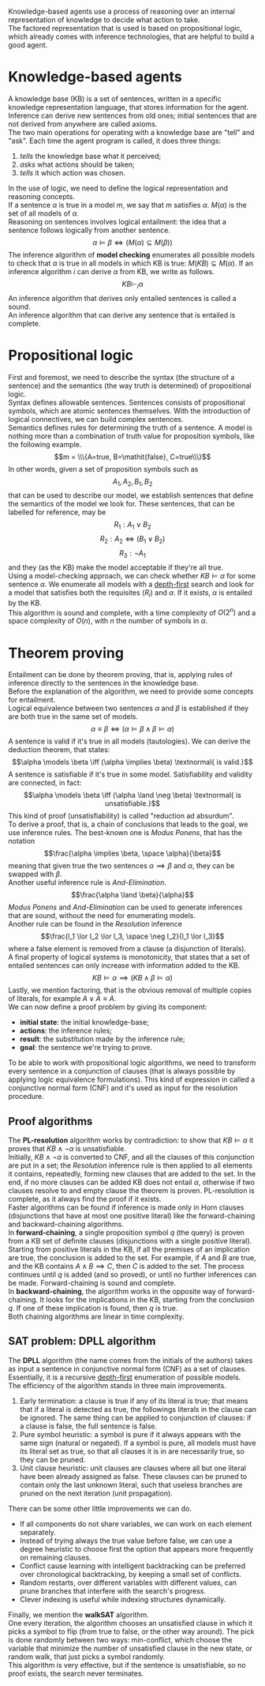Knowledge-based agents use a process of reasoning over an internal representation of knowledge to decide what action to take.<br>
The factored representation that is used is based on propositional logic, which already comes with inference technologies, that are helpful to build a good agent.
# Knowledge-based agents
A knowledge base (KB) is a set of sentences, written in a specific knowledge representation language, that stores information for the agent. Inference can derive new sentences from old ones; initial sentences that are not derived from anywhere are called axioms.<br>
The two main operations for operating with a knowledge base are "tell" and "ask". Each time the agent program is called, it does three things:
1. *tells* the knowledge base what it perceived;
2. *asks* what actions should be taken;
3. *tells* it which action was chosen.

In the use of logic, we need to define the logical representation and reasoning concepts.<br>
If a sentence $\alpha$ is true in a model $m$, we say that $m$ satisfies $\alpha$. $M(\alpha)$ is the set of all models of $\alpha$.<br>
Reasoning on sentences involves logical entailment: the idea that a sentence follows logically from another sentence. $$\alpha \models \beta \iff (M(\alpha) \subseteq M(\beta))$$
The inference algorithm of **model checking** enumerates all possible models to check that $\alpha$ is true in all models in which KB is true: $M(KB) \subseteq M(\alpha)$. If an inference algorithm $i$ can derive $\alpha$ from KB, we write as follows. $$KB \vdash _i \alpha$$
An inference algorithm that derives only entailed sentences is called a sound.<br>
An inference algorithm that can derive any sentence that is entailed is complete.
# Propositional logic
First and foremost, we need to describe the syntax (the structure of a sentence) and the semantics (the way truth is determined) of propositional logic.<br>
Syntax defines allowable sentences. Sentences consists of propositional symbols, which are atomic sentences themselves. With the introduction of logical connectives, we can build complex sentences.<br>
Semantics defines rules for determining the truth of a sentence. A model is nothing more than a combination of truth value for proposition symbols, like the following example. $$m = \\\{A=true, B=\mathit{false}, C=true\\\}$$
In other words, given a set of proposition symbols such as $$A_{1}, A_{2}, B_{1}, B_{2}$$ that can be used to describe our model, we establish sentences that define the semantics of the model we look for. These sentences, that can be labelled for reference, may be $$R_1: A_1 \lor B_2$$ $$R_2: A_2 \iff (B_1 \lor B_2)$$ $$R_3: \neg A_1$$ and they (as the KB) make the model acceptable if they're all true.<br>
Using a model-checking approach, we can check whether $KB \models \alpha$ for some sentence $\alpha$. We enumerate all models with a [depth-first](../II%20-%20Problem%20Solving/3%20-%20Solving%20Problems%20by%20Searching.md#depth-first-search) search and look for a model that satisfies both the requisites ($R_i$) and $\alpha$. If it exists, $\alpha$ is entailed by the KB.<br>
This algorithm is sound and complete, with a time complexity of $O(2^n)$ and a space complexity of $O(n)$, with $n$ the number of symbols in $\alpha$.
# Theorem proving
Entailment can be done by theorem proving, that is, applying rules of inference directly to the sentences in the knowledge base.<br>
Before the explanation of the algorithm, we need to provide some concepts for entailment.<br>
Logical equivalence between two sentences $\alpha$ and $\beta$ is established if they are both true in the same set of models. $$\alpha \equiv \beta \iff (\alpha \models \beta \land \beta \models \alpha)$$
A sentence is valid if it's true in all models (tautologies). We can derive the deduction theorem, that states: $$\alpha \models \beta \iff (\alpha \implies \beta) \textnormal{ is valid.}$$
A sentence is satisfiable if it's true in some model. Satisfiability and validity are connected, in fact: $$\alpha \models \beta \iff (\alpha \land \neg \beta) \textnormal{ is unsatisfiable.}$$
This kind of proof (unsatisfiability) is called "reduction ad absurdum".<br>
To derive a proof, that is, a chain of conclusions that leads to the goal, we use inference rules. The best-known one is *Modus Ponens*, that has the notation $$\frac{\alpha \implies \beta, \space \alpha}{\beta}$$ meaning that given true the two sentences $\alpha \implies \beta$ and $\alpha$, they can be swapped with $\beta$.<br>
Another useful inference rule is *And-Elimination*. $$\frac{\alpha \land \beta}{\alpha}$$
*Modus Ponens* and *And-Elimination* can be used to generate inferences that are sound, without the need for enumerating models.<br>
Another rule can be found in the *Resolution* inference $$\frac{l_1 \lor l_2 \lor l_3, \space \neg l_2}{l_1 \lor l_3}$$ where a false element is removed from a clause (a disjunction of literals).<br>
A final property of logical systems is monotonicity, that states that a set of entailed sentences can only increase with information added to the KB. $$KB \models \alpha \implies (KB \land \beta \models \alpha)$$
Lastly, we mention factoring, that is the obvious removal of multiple copies of literals, for example $A \lor A \equiv A$.<br>
We can now define a proof problem by giving its component:
- **initial state**: the initial knowledge-base;
- **actions**: the inference rules;
- **result**: the substitution made by the inference rule;
- **goal**: the sentence we're trying to prove.

To be able to work with propositional logic algorithms, we need to transform every sentence in a conjunction of clauses (that is always possible by applying logic equivalence formulations). This kind of expression in called a conjunctive normal form (CNF) and it's used as input for the resolution procedure.<br>
## Proof algorithms
The **PL-resolution** algorithm works by contradiction: to show that $KB \models \alpha$ it proves that $KB \land \neg\alpha$ is unsatisfiable.<br>
Initially, $KB \land \neg\alpha$ is converted to CNF, and all the clauses of this conjunction are put in a set; the *Resolution* inference rule is then applied to all elements it contains, repeatedly, forming new clauses that are added to the set. In the end, if no more clauses can be added KB does not entail $\alpha$, otherwise if two clauses resolve to and empty clause the theorem is proven. PL-resolution is complete, as it always find the proof if it exists.<br>
Faster algorithms can be found if inference is made only in Horn clauses (disjunctions that have at most one positive literal) like the forward-chaining and backward-chaining algorithms.<br>
In **forward-chaining**, a single proposition symbol $q$ (the query) is proven from a KB set of definite clauses (disjunctions with a single positive literal).<br>
Starting from positive literals in the KB, if all the premises of an implication are true, the conclusion is added to the set. For example, if $A$ and $B$ are true, and the KB contains $A \land B \implies C$, then $C$ is added to the set. The process continues until $q$ is added (and so proved), or until no further inferences can be made. Forward-chaining is sound and complete.<br>
In **backward-chaining**, the algorithm works in the opposite way of forward-chaining. It looks for the implications in the KB, starting from the conclusion $q$. If one of these implication is found, then $q$ is true.<br>
Both chaining algorithms are linear in time complexity.
## SAT problem: DPLL algorithm
The **DPLL** algorithm (the name comes from the initials of the authors) takes as input a sentence in conjunctive normal form (CNF) as a set of clauses. Essentially, it is a recursive [depth-first](../II%20-%20Problem%20Solving/3%20-%20Solving%20Problems%20by%20Searching.md#depth-first-search) enumeration of possible models.<br>
The efficiency of the algorithm stands in three main improvements.
1. Early termination: a clause is true if any of its literal is true; that means that if a literal is detected as true, the followings literals in the clause can be ignored. The same thing can be applied to conjunction of clauses: if a clause is false, the full sentence is false.
2. Pure symbol heuristic: a symbol is pure if it always appears with the same sign (natural or negated). If a symbol is pure, all models must have its literal set as true, so that all clauses it is in are necessarily true, so they can be pruned.
3. Unit clause heuristic: unit clauses are clauses where all but one literal have been already assigned as false. These clauses can be pruned to contain only the last unknown literal, such that useless branches are pruned on the next iteration (unit propagation).

There can be some other little improvements we can do.
- If all components do not share variables, we can work on each element separately.
- Instead of trying always the true value before false, we can use a degree heuristic to choose first the option that appears more frequently on remaining clauses.
- Conflict cause learning with intelligent backtracking can be preferred over chronological backtracking, by keeping a small set of conflicts.
- Random restarts, over different variables with different values, can prune branches that interfere with the search's progress.
- Clever indexing is useful while indexing structures dynamically.

Finally, we mention the **walkSAT** algorithm.<br>
One every iteration, the algorithm chooses an unsatisfied clause in which it picks a symbol to flip (from true to false, or the other way around). The pick is done randomly between two ways: min-conflict, which choose the variable that minimize the number of unsatisfied clause in the new state, or random walk, that just picks a symbol randomly.<br>
This algorithm is very effective, but if the sentence is unsatisfiable, so no proof exists, the search never terminates.